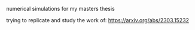 numerical simulations for my masters thesis

trying to replicate and study the work of: https://arxiv.org/abs/2303.15232